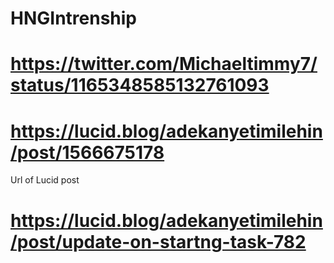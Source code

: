 # HNGIntrenship
# https://twitter.com/Michaeltimmy7/status/1165348585132761093
# https://lucid.blog/adekanyetimilehin/post/1566675178

Url of Lucid post
# https://lucid.blog/adekanyetimilehin/post/update-on-startng-task-782